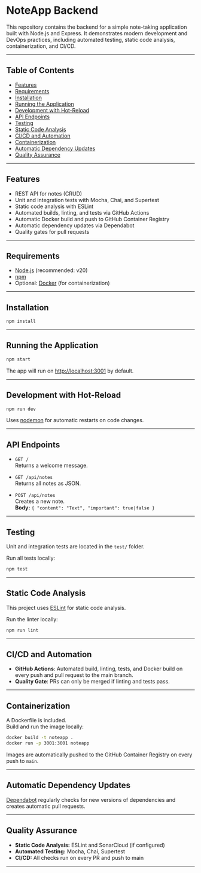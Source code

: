 # NoteApp Backend

This repository contains the backend for a simple note-taking application built with Node.js and Express. It demonstrates modern development and DevOps practices, including automated testing, static code analysis, containerization, and CI/CD.

---

## Table of Contents

- [Features](#features)
- [Requirements](#requirements)
- [Installation](#installation)
- [Running the Application](#running-the-application)
- [Development with Hot-Reload](#development-with-hot-reload)
- [API Endpoints](#api-endpoints)
- [Testing](#testing)
- [Static Code Analysis](#static-code-analysis)
- [CI/CD and Automation](#cicd-and-automation)
- [Containerization](#containerization)
- [Automatic Dependency Updates](#automatic-dependency-updates)
- [Quality Assurance](#quality-assurance)

---

## Features

- REST API for notes (CRUD)
- Unit and integration tests with Mocha, Chai, and Supertest
- Static code analysis with ESLint
- Automated builds, linting, and tests via GitHub Actions
- Automatic Docker build and push to GitHub Container Registry
- Automatic dependency updates via Dependabot
- Quality gates for pull requests

---

## Requirements

- [Node.js](https://nodejs.org/) (recommended: v20)
- [npm](https://www.npmjs.com/)
- Optional: [Docker](https://www.docker.com/) (for containerization)

---

## Installation

```bash
npm install
```

---

## Running the Application

```bash
npm start
```
The app will run on [http://localhost:3001](http://localhost:3001) by default.

---

## Development with Hot-Reload

```bash
npm run dev
```
Uses [nodemon](https://nodemon.io/) for automatic restarts on code changes.

---

## API Endpoints

- `GET /`  
  Returns a welcome message.

- `GET /api/notes`  
  Returns all notes as JSON.

- `POST /api/notes`  
  Creates a new note.  
  **Body:** `{ "content": "Text", "important": true|false }`

---

## Testing

Unit and integration tests are located in the `test/` folder.

Run all tests locally:
```bash
npm test
```

---

## Static Code Analysis

This project uses [ESLint](https://eslint.org/) for static code analysis.

Run the linter locally:
```bash
npm run lint
```

---

## CI/CD and Automation

- **GitHub Actions**: Automated build, linting, tests, and Docker build on every push and pull request to the main branch.
- **Quality Gate**: PRs can only be merged if linting and tests pass.

---

## Containerization

A Dockerfile is included.  
Build and run the image locally:
```bash
docker build -t noteapp .
docker run -p 3001:3001 noteapp
```
Images are automatically pushed to the GitHub Container Registry on every push to `main`.

---

## Automatic Dependency Updates

[Dependabot](https://docs.github.com/en/code-security/dependabot) regularly checks for new versions of dependencies and creates automatic pull requests.

---

## Quality Assurance

- **Static Code Analysis:** ESLint and SonarCloud (if configured)
- **Automated Testing:** Mocha, Chai, Supertest
- **CI/CD:** All checks run on every PR and push to main

---